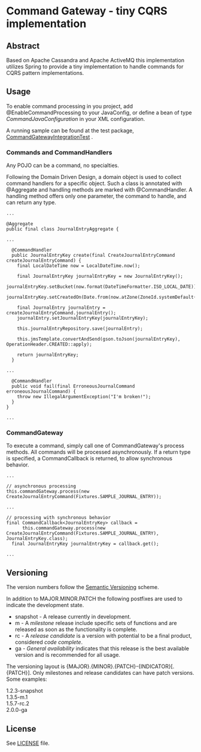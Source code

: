 # Command Gateway - tiny CQRS implementation

## Abstract
Based on Apache Cassandra and Apache ActiveMQ this implementation utilizes Spring to provide a tiny implementation to handle commands for CQRS pattern implementations.

## Usage
To enable command processing in you project, add @EnableCommandProcessing to your JavaConfig, or define a bean of type _CommandJavaConfiguration_ in your XML configuration.

A running sample can be found at the test package, [CommandGatewayIntegrationTest](https://github.com/mgeiss/command-gateway/blob/master/src/test/java/lab/mage/command/integration/CommandGatewayIntegrationTest.java) .

### Commands and CommandHandlers
Any POJO can be a command, no specialties.

Following the Domain Driven Design, a domain object is used to collect command handlers for a specific object. Such a class is annotated with @Aggregate and handling methods are marked with @CommandHandler. A handling method offers only one parameter, the command to handle, and can return any type.
 
    ...
    
    @Aggregate
    public final class JournalEntryAggregate {
    
    ...
    
      @CommandHandler
      public JournalEntryKey create(final CreateJournalEntryCommand createJournalEntryCommand) {
        final LocalDateTime now = LocalDateTime.now();
    
        final JournalEntryKey journalEntryKey = new JournalEntryKey();
        journalEntryKey.setBucket(now.format(DateTimeFormatter.ISO_LOCAL_DATE));
        journalEntryKey.setCreatedOn(Date.from(now.atZone(ZoneId.systemDefault()).toInstant()));
    
        final JournalEntry journalEntry = createJournalEntryCommand.journalEntry();
        journalEntry.setJournalEntryKey(journalEntryKey);
    
        this.journalEntryRepository.save(journalEntry);
    
        this.jmsTemplate.convertAndSend(gson.toJson(journalEntryKey), OperationHeader.CREATED::apply);
    
        return journalEntryKey;
      }
    
    ...
    
      @CommandHandler
      public void fail(final ErroneousJournalCommand erroneousJournalCommand) {
        throw new IllegalArgumentException("I'm broken!");
      }
    }
    
    ...
    
### CommandGateway
To execute a command, simply call one of CommandGateway's process methods. All commands will be processed asynchronously. If a return type is specified, a CommandCallback is returned, to allow synchronous behavior.

    ...
    
    // asynchronous processing
    this.commandGateway.process(new CreateJournalEntryCommand(Fixtures.SAMPLE_JOURNAL_ENTRY));
    
    ...
    
    // processing with synchronous behavior
    final CommandCallback<JournalEntryKey> callback =
          this.commandGateway.process(new CreateJournalEntryCommand(Fixtures.SAMPLE_JOURNAL_ENTRY), JournalEntryKey.class);
      final JournalEntryKey journalEntryKey = callback.get();
    
    ...

## Versioning
The version numbers follow the [Semantic Versioning](http://semver.org/) scheme.

In addition to MAJOR.MINOR.PATCH the following postfixes are used to indicate the development state.

* snapshot - A release currently in development. 
* m - A _milestone_ release include specific sets of functions and are released as soon as the functionality is complete.
* rc - A _release candidate_ is a version with potential to be a final product, considered _code complete_.
* ga - _General availability_ indicates that this release is the best available version and is recommended for all usage.

The versioning layout is {MAJOR}.{MINOR}.{PATCH}-{INDICATOR}[.{PATCH}]. Only milestones and release candidates can  have patch versions. Some examples:

1.2.3-snapshot  
1.3.5-m.1  
1.5.7-rc.2  
2.0.0-ga

## License
See [LICENSE](LICENSE) file.